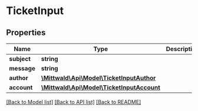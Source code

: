# TicketInput

## Properties
Name | Type | Description | Notes
------------ | ------------- | ------------- | -------------
**subject** | **string** |  | 
**message** | **string** |  | 
**author** | [**\Mittwald\Api\Model\TicketInputAuthor**](TicketInputAuthor.md) |  | [optional] 
**account** | [**\Mittwald\Api\Model\TicketInputAccount**](TicketInputAccount.md) |  | [optional] 

[[Back to Model list]](../../README.md#documentation-for-models) [[Back to API list]](../../README.md#documentation-for-api-endpoints) [[Back to README]](../../README.md)

